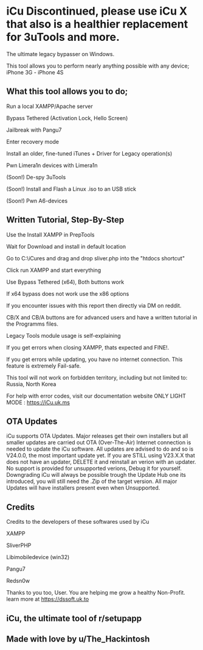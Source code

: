# iCu Discontinued, please use iCu X that also is a healthier replacement for 3uTools and more.
The ultimate legacy bypasser on Windows.

This tool allows you to perform nearly anything possible with any device; iPhone 3G - iPhone 4S

## What this tool allows you to do;

Run a local XAMPP/Apache server 

Bypass Tethered (Activation Lock, Hello Screen)

Jailbreak with Pangu7

Enter recovery mode

Install an older, fine-tuned iTunes + Driver for Legacy operation(s)

Pwn Limera1n devices with Limera1n

(Soon!) De-spy 3uTools

(Soon!) Install and Flash a Linux .iso to an USB stick

(Soon!) Pwn A6-devices


## Written Tutorial, Step-By-Step

Use the Install XAMPP in PrepTools

Wait for Download and install in default location

Go to C:\iCures and drag and drop sliver.php into the "htdocs shortcut"

Click run XAMPP and start everything

Use Bypass Tethered (x64), Both buttons work

If x64 bypass does not work use the x86 options

If you encounter issues with this report then directly via DM on reddit.

CB/X and CB/A buttons are for advanced users and have a written tutorial in the Programms files.

Legacy Tools module usage is self-explaining

If you get errors when closing XAMPP, thats expected and FINE!.

If you get errors while updating, you have no internet connection. This feature is extremely Fail-safe.

This tool will not work on forbidden territory, including but not limited to: Russia, North Korea

For help with error codes, visit our documentation website ONLY LIGHT MODE : https://iCu.uk.ms

## OTA Updates

iCu supports OTA Updates. Major releases get their own installers but all smaller updates are carried out OTA (Over-The-Air) Internet connection is needed to update the iCu software. All updates are advised to do and so is V24.0.0, the most important update yet. If you are STILL using V23.X.X that does not have an updater, DELETE it and reinstall an verion with an updater. No support is provided for unsupported verions, Debug it for yourself. Downgrading iCu will always be possible trough the Update Hub one its introduced, you will still need the .Zip of the target version. All major Updates will have installers present even when Unsupported.


## Credits

Credits to the developers of these softwares used by iCu

XAMPP

SliverPHP

Libimobiledevice (win32)

Pangu7

Redsn0w

Thanks to you too, User. You are helping me grow a healthy Non-Profit. learn more at https://dssoft.uk.to

## iCu, the ultimate tool of r/setupapp
## Made with love by u/The_Hackintosh
